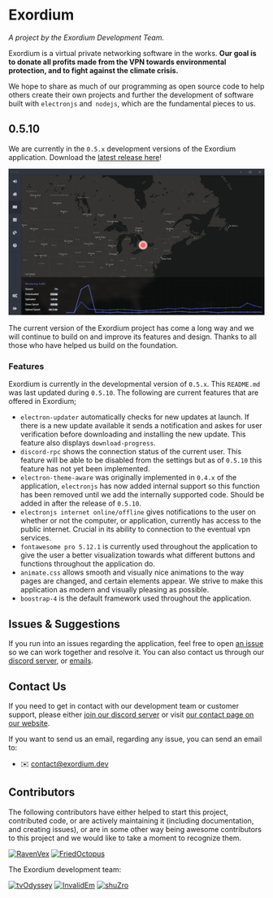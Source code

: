 # Exordium
*A project by the Exordium Development Team.*

Exordium is a virtual private networking software in the works. **Our goal is to donate all profits made from the VPN towards environmental protection, and to fight against the climate crisis.** 

We hope to share as much of our programming as open source code to help others create their own projects and further the development of software built with `electronjs` and` nodejs`, which are the fundamental pieces to us. 

## 0.5.10

We are currently in the `0.5.x` development versions of the Exordium application. Download the [latest release here](https://github.com/exordium-dev/exordium/releases/latest)!

![](screenshots/screenshot-0.5.10.png)

The current version of the Exordium project has come a long way and we will continue to build on and improve its features and design. Thanks to all those who have helped us build on the foundation.

### Features

Exordium is currently in the developmental version of `0.5.x`. This `README.md` was last updated during `0.5.10`. The following are current features that are offered in Exordium;

- `electron-updater` automatically checks for new updates at launch. If there is a new update available it sends a notification and askes for user verification before downloading and installing the new update. This feature also displays `download-progress`.
- `discord-rpc` shows the connection status of the current user. This feature will be able to be disabled from the settings but as of `0.5.10` this feature has not yet been implemented.
- `electron-theme-aware` was originally implemented in `0.4.x` of the application, `electronjs` has now added internal support so this function has been removed until we add the internally supported code. Should be added in after the release of `0.5.10`.
- `electronjs internet online/offline` gives notifications to the user on whether or not the computer, or application, currently has access to the public internet. Crucial in its ability to connection to the eventual vpn services.
- `fontawesome pro 5.12.1` is currently used throughout the application to give the user a better visualization towards what different buttons and functions throughout the application do.
- `animate.css` allows smooth and visually nice animations to the way pages are changed, and certain elements appear. We strive to make this application as modern and visually pleasing as possible.
- `boostrap-4` is the default framework used throughout the application.

## Issues & Suggestions

If you run into an issues regarding the application, feel free to open [an issue](https://github.com/exordium-dev/exordium/issues) so we can work together and resolve it. You can also contact us through our [discord server](https://discord.exordium.dev/), or [emails](mailto:contact@exordium.dev).

## Contact Us

If you need to get in contact with our development team or customer support, please either [join our discord server](https://discord.exordium.dev) or visit [our contact page on our website](https://exordium.dev/contact).

If you want to send us an email, regarding any issue, you can send an email to:
- :envelope: [contact@exordium.dev](mailto:contact@exordium.dev)

## Contributors

The following contributors have either helped to start this project, contributed code, or are actively maintaining it (including documentation, and creating issues), or are in some other way being awesome contributors to this project and we would like to take a moment to recognize them.

[<img src="https://github.com/RavenVex.png?size=72" alt="RavenVex" width="72">](https://github.com/RavenVex)
[<img src="https://github.com/FriedOctopus.png?size=72" alt="FriedOctopus" width="72">](https://github.com/FriedOctopus)

The Exordium development team:

[<img src="https://github.com/tvOdyssey.png?size=72" alt="tvOdyssey" width="72">](https://github.com/tvOdyssey)
[<img src="https://github.com/InvalidEm.png?size=72" alt="InvalidEm" width="72">](https://github.com/InvalidEm)
[<img src="https://github.com/shuZro.png?size=72" alt="shuZro" width="72">](https://github.com/shuZro)

